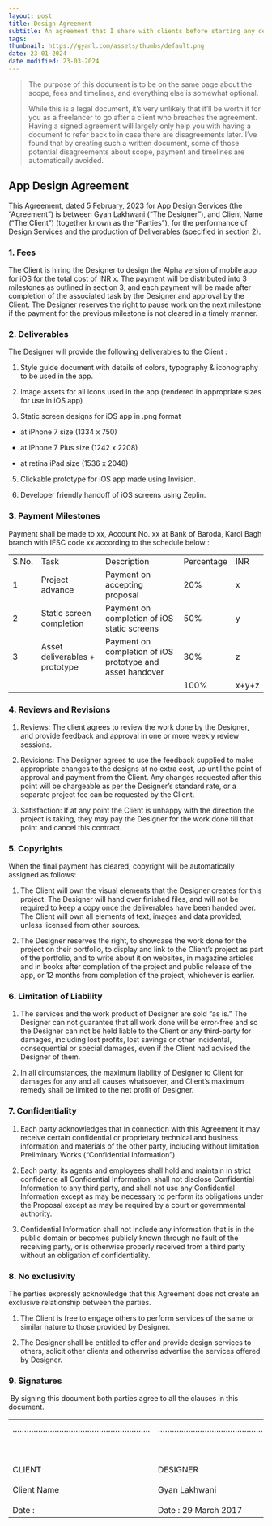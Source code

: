 ```yaml
---
layout: post
title: Design Agreement
subtitle: An agreement that I share with clients before starting any design project.
tags: 
thumbnail: https://gyanl.com/assets/thumbs/default.png
date: 23-01-2024
date modified: 23-03-2024
---
```

> The purpose of this document is to be on the same page about the scope, fees and timelines, and everything else is somewhat optional. 
> 
> While this is a legal document, it’s very unlikely that it’ll be worth it for you as a freelancer to go after a client who breaches the agreement. Having a signed agreement will largely only help you with having a document to refer back to in case there are disagreements later. I’ve found that by creating such a written document, some of those potential disagreements about scope, payment and timelines are automatically avoided.

## App Design Agreement

This Agreement, dated 5 February, 2023 for App Design Services (the “Agreement”) is between Gyan Lakhwani (“The Designer”), and Client Name (“The Client”) (together known as the “Parties”), for the performance of Design Services and the production of Deliverables (specified in section 2).

### 1. Fees

The Client is hiring the Designer to design the Alpha version of mobile app for iOS for the total cost of INR x. The payment will be distributed into 3 milestones as outlined in section 3, and each payment will be made after completion of the associated task by the Designer and approval by the Client. The Designer reserves the right to pause work on the next milestone if the payment for the previous milestone is not cleared in a timely manner.

### 2. Deliverables

The Designer will provide the following deliverables to the Client : 

1. Style guide document with details of colors, typography & iconography to be used in the app. 
    
2. Image assets for all icons used in the app (rendered in appropriate sizes for use in iOS app)
    
3. Static screen designs for iOS app in .png format 

- at iPhone 7 size (1334 x 750)
    
- at iPhone 7 Plus size (1242 x 2208)
    
- at retina iPad size (1536 x 2048)

5. Clickable prototype for iOS app made using Invision. 
    
6. Developer friendly handoff of iOS screens using Zeplin.

### 3. Payment Milestones

Payment shall be made to xx, Account No. xx at Bank of Baroda, Karol Bagh branch with IFSC code xx according to the schedule below : 

|   |   |   |   |   |
|---|---|---|---|---|
|S.No.|Task|Description|Percentage|INR|
|1|Project advance|Payment on accepting proposal|20%|x|
|2|Static screen completion|Payment on completion of iOS static screens|50%|y|
|3|Asset deliverables + prototype|Payment on completion of iOS prototype and asset handover|30%|z|
||||100%|x+y+z|

### 4. Reviews and Revisions

1. Reviews: The client agrees to review the work done by the Designer, and provide feedback and approval in one or more weekly review sessions.

2. Revisions: The Designer agrees to use the feedback supplied to make appropriate changes to the designs at no extra cost, up until the point of approval and payment from the Client. Any changes requested after this point will be chargeable as per the Designer’s standard rate, or a separate project fee can be requested by the Client.

3. Satisfaction: If at any point the Client is unhappy with the direction the project is taking, they may pay the Designer for the work done till that point and cancel this contract.

### 5. Copyrights

When the final payment has cleared, copyright will be automatically assigned as follows:

1. The Client will own the visual elements that the Designer creates for this project. The Designer will hand over finished files, and will not be required to keep a copy once the deliverables have been handed over. The Client will own all elements of text, images and data provided, unless licensed from other sources. 

2. The Designer reserves the right, to showcase the work done for the project on their portfolio, to display and link to the Client’s project as part of the portfolio, and to write about it on websites, in magazine articles and in books after completion of the project and public release of the app, or 12 months from completion of the project, whichever is earlier.

### 6. Limitation of Liability

1. The services and the work product of Designer are sold “as is.” The Designer can not guarantee that all work done will be error-free and so the Designer can not be held liable to the Client or any third-party for damages, including lost profits, lost savings or other incidental, consequential or special damages, even if the Client had advised the Designer of them.

2. In all circumstances, the maximum liability of Designer to Client for damages for any and all causes whatsoever, and Client’s maximum remedy shall be limited to the net profit of Designer.

### 7. Confidentiality

1. Each party acknowledges that in connection with this Agreement it may receive certain confidential or proprietary technical and business information and materials of the other party, including without limitation Preliminary Works (“Confidential Information”). 

2. Each party, its agents and employees shall hold and maintain in strict confidence all Confidential Information, shall not disclose Confidential Information to any third party, and shall not use any Confidential Information except as may be necessary to perform its obligations under the Proposal except as may be required by a court or governmental authority. 

3. Confidential Information shall not include any information that is in the public domain or becomes publicly known through no fault of the receiving party, or is otherwise properly received from a third party without an obligation of confidentiality.

### 8. No exclusivity

The parties expressly acknowledge that this Agreement does not create an exclusive relationship between the parties. 

1. The Client is free to engage others to perform services of the same or similar nature to those provided by Designer.

2. The Designer shall be entitled to offer and provide design services to others, solicit other clients and otherwise advertise the services offered by Designer.

### 9. Signatures

 By signing this document both parties agree to all the clauses in this document.

|   |   |
|---|---|
|||
|…………………………………………………..<br><br>  <br><br>CLIENT <br><br>Client Name <br><br>Date : |…………………………………………………..<br><br>  <br><br>DESIGNER<br><br>Gyan Lakhwani<br><br>Date : 29 March 2017 |

